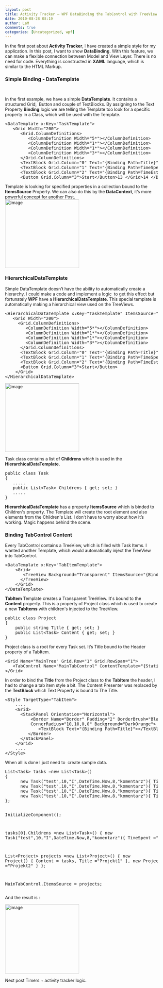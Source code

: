 ```yaml
---
layout: post
title: Activity Tracker – WPF DataBinding the TabControl with TreeView
date: 2010-08-28 08:19
author: LaM
comments: true
categories: [Uncategorized, wpf]
---
```

In the first post about <strong>Activity Tracker</strong>, I have created a simple style for my application. In this post, I want to show <strong>DataBinding</strong>. With this feature, we can make a flexible connection between Model and View Layer. There is no need for code. Everything is constructed in <strong>XAML</strong> language, which is similar to the HTML Markup.
<h3>Simple Binding - DataTemplate</h3>
&nbsp;

In the first example, we have a simple <strong>DataTemplate</strong>. It contains a structured Grid,  Button and couple of TextBlocks. By assigning to the Text Property <strong>Binding</strong> logic we are telling the Template too look for a specific property in a Class, which will be used with the Template.
<div>
<pre class="lang:default decode:true ">&lt;DataTemplate x:Key="TaskTemplate"&gt;
   &lt;Grid Width="200"&gt;
      &lt;Grid.ColumnDefinitions&gt;
         &lt;ColumnDefinition Width="5*"&gt;&lt;/ColumnDefinition&gt;
         &lt;ColumnDefinition Width="1*"&gt;&lt;/ColumnDefinition&gt;
         &lt;ColumnDefinition Width="1*"&gt;&lt;/ColumnDefinition&gt;
         &lt;ColumnDefinition Width="3*"&gt;&lt;/ColumnDefinition&gt;
      &lt;/Grid.ColumnDefinitions&gt;
      &lt;TextBlock Grid.Column="0" Text="{Binding Path=Title}"/&gt;
      &lt;TextBlock Grid.Column="1" Text="{Binding Path=TimeSpent}"/&gt;
      &lt;TextBlock Grid.Column="2" Text="{Binding Path=TimeEstimate}"/&gt;
      &lt;Button Grid.Column="3"&gt;Start&lt;/Button&gt;13 &lt;/Grid&gt;14 &lt;/DataTemplate&gt;</pre>
Template is looking for specified properties in a collection bound to the

</div>
<div></div>
<div id="scid:9D7513F9-C04C-4721-824A-2B34F0212519:90b9145c-9edc-4909-9f87-3f5b7d8a5069" class="wlWriterEditableSmartContent" style="display: inline; float: none; margin: 0; padding: 0;">
<div><strong>ItemsSource</strong> Property. We can also do this by the <strong>DataContext</strong>, it’s more powerful concept for another Post.</div>
</div>
<a href="http://lammichalfranc.files.wordpress.com/2010/08/image40.png"><img style="display: inline; border-width: 0;" title="image" src="http://lammichalfranc.files.wordpress.com/2010/08/image_thumb40.png" alt="image" width="244" height="226" border="0" /></a>
<h3>HierarchicalDataTemplate</h3>
Simple DataTemplate doesn’t have the ability to automatically create a hierarchy. I could make a code and implement a logic  to get this effect but fortunately <strong>WPF</strong> have a <strong>HierarchicalDataTemplate</strong>. This special template is automatically making a hierarchical view used on the TreeViews.
<div>
<div id="scid:9D7513F9-C04C-4721-824A-2B34F0212519:c11f5546-4e5c-469d-8b79-11f4057df4d0" class="wlWriterEditableSmartContent" style="display: inline; float: none; margin: 0; padding: 0;">
<div>
<pre class="lang:default decode:true">&lt;HierarchicalDataTemplate x:Key="TaskTemplate" ItemsSource="{Binding Childrens}" DataType="{x:Type data:Task}"&gt;
   &lt;Grid Width="200"&gt;
     &lt;Grid.ColumnDefinitions&gt;
        &lt;ColumnDefinition Width="5*"&gt;&lt;/ColumnDefinition&gt;
        &lt;ColumnDefinition Width="1*"&gt;&lt;/ColumnDefinition&gt;
        &lt;ColumnDefinition Width="1*"&gt;&lt;/ColumnDefinition&gt;
        &lt;ColumnDefinition Width="3*"&gt;&lt;/ColumnDefinition&gt;
      &lt;/Grid.ColumnDefinitions&gt;
      &lt;TextBlock Grid.Column="0" Text="{Binding Path=Title}"/&gt;
      &lt;TextBlock Grid.Column="1" Text="{Binding Path=TimeSpent}"/&gt;
      &lt;TextBlock Grid.Column="2" Text="{Binding Path=TimeEstimate}"/&gt;
      &lt;Button Grid.Column="3"&gt;Start&lt;/Button&gt;
    &lt;/Grid&gt;
&lt;/HierarchicalDataTemplate&gt;</pre>
</div>
<!-- Code inserted with Steve Dunn's Windows Live Writer Code Formatter Plugin.  http://dunnhq.com -->

</div>
</div>
<a href="http://lammichalfranc.files.wordpress.com/2010/08/image42.png"><img style="display: inline; border-width: 0;" title="image" src="http://lammichalfranc.files.wordpress.com/2010/08/image_thumb41.png" alt="image" width="244" height="226" border="0" /></a>

Task class contains a list of <strong>Childrens</strong> which is used in the <strong>HierarchicalDataTemplate</strong>.
<div id="scid:9D7513F9-C04C-4721-824A-2B34F0212519:2678f708-e812-4f50-b17b-48d30936ca70" class="wlWriterEditableSmartContent" style="display: inline; float: none; margin: 0; padding: 0;">
<div>
<pre class="lang:default decode:true">public class Task
{ 
   .....
   public List&lt;Task&gt; Childrens { get; set; }
   .....
}</pre>
</div>
<!-- Code inserted with Steve Dunn's Windows Live Writer Code Formatter Plugin.  http://dunnhq.com -->

</div>
<strong>HierarchicalDataTemplate</strong> has a property <strong>ItemsSource</strong> which is binded to Children's property. The Template will create the root element and also elements from the Children's List. I don’t have to worry about how it’s working. Magic happens behind the scene.
<h3>Binding TabControl Content</h3>
Every TabControl contains a TreeView, which is filled with Task Items. I wanted another Template, which would automatically inject the TreeView into TabControl.
<pre class="lang:default decode:true">&lt;DataTemplate x:Key="TabItemTemplate"&gt;
    &lt;Grid&gt;
       &lt;TreeView Background="Transparent" ItemsSource="{Binding Content}" ItemTemplate="{StaticResource TaskTemplate}"&gt;
      &lt;/TreeView&gt;
    &lt;/Grid&gt;
&lt;/DataTemplate&gt;</pre>
<strong>TabItem</strong> Template creates a Transparent TreeView. It's bound to the <strong>Content</strong> property. This is a property of Project class which is used to create a new <strong>TabItems</strong> with children's injected to the TreeView.
<div>
<div id="scid:9D7513F9-C04C-4721-824A-2B34F0212519:1a9470ae-9a29-4035-8b4c-44dca516e6ea" class="wlWriterEditableSmartContent" style="display: inline; float: none; margin: 0; padding: 0;">
<div>
<pre class="lang:default decode:true">public class Project
{ 
    public string Title { get; set; }
    public List&lt;Task&gt; Content { get; set; }
}</pre>
</div>
<!-- Code inserted with Steve Dunn's Windows Live Writer Code Formatter Plugin.  http://dunnhq.com -->

</div>
</div>
Project class is a root for every Task set. It’s Title bound to the Header property of a TabItem.
<div>
<div id="scid:9D7513F9-C04C-4721-824A-2B34F0212519:91cfd2a4-b3a3-4d0f-ab13-87cf447734e4" class="wlWriterEditableSmartContent" style="display: inline; float: none; margin: 0; padding: 0;">
<div>
<pre class="lang:default decode:true">&lt;Grid Name="MainTree" Grid.Row="1" Grid.RowSpan="1"&gt;
   &lt;TabControl Name="MainTabControl" ContentTemplate="{StaticResource TabItemTemplate}"&gt;&lt;/TabControl&gt;
&lt;/Grid&gt;</pre>
</div>
<!-- Code inserted with Steve Dunn's Windows Live Writer Code Formatter Plugin.  http://dunnhq.com -->

</div>
</div>
In order to bind the <strong>Title</strong> from the Project class to the <strong>TabItem</strong> the header, I had to change a tab item style a bit. The Content Presenter was replaced by the <strong>TextBlock</strong> which Text Property is bound to The Title.
<div>
<div id="scid:9D7513F9-C04C-4721-824A-2B34F0212519:851fcd4d-294f-4ee8-9888-0e00aa3615f6" class="wlWriterEditableSmartContent" style="display: inline; float: none; margin: 0; padding: 0;">
<div>
<pre class="lang:default decode:true">&lt;Style TargetType="TabItem"&gt; 
    .... 
    &lt;Grid&gt;
      &lt;StackPanel Orientation="Horizontal"&gt;
          &lt;Border Name="Border" Padding="2" BorderBrush="Black" BorderThickness="1,1,1,1" 
          CornerRadius="10,10,0,0" Background="DarkOrange"&gt;
             &lt;TextBlock Text="{Binding Path=Title}"&gt;&lt;/TextBlock&gt;
         &lt;/Border&gt;
      &lt;/StackPanel&gt;
    &lt;/Grid&gt;
    ....
&lt;/Style&gt;</pre>
</div>
<!-- Code inserted with Steve Dunn's Windows Live Writer Code Formatter Plugin.  http://dunnhq.com -->

</div>
</div>
When all is done I just need to  create sample data.
<div id="scid:9D7513F9-C04C-4721-824A-2B34F0212519:142916b0-cf8b-4a75-b6f1-cafe51ad9cf8" class="wlWriterEditableSmartContent" style="display: inline; float: none; margin: 0; padding: 0;">
<div>
<pre class="lang:default decode:true">List&lt;Task&gt; tasks =new List&lt;Task&gt;() 
{
      new Task("test",10,"I",DateTime.Now,8,"komentarz"){ TimeSpent ="0"}, 
      new Task("test",10,"I",DateTime.Now,8,"komentarz"){ TimeSpent ="0"},
      new Task("test",10,"I",DateTime.Now,8,"komentarz"){ TimeSpent ="0"},
      new Task("test",10,"I",DateTime.Now,8,"komentarz"){ TimeSpent ="0"}
};

InitializeComponent();

tasks[0].Childrens =new List&lt;Task&gt;()
{ 
      new Task("test",10,"I",DateTime.Now,8,"komentarz"){ TimeSpent ="0"} 
};

List&lt;Project&gt; projects =new List&lt;Project&gt;() 
{ 
      new Project() { Content = tasks, Title ="Projekt1" }, 
      new Project() { Title ="Projekt2" } 
};

MainTabControl.ItemsSource = projects;</pre>
</div>
<!-- Code inserted with Steve Dunn's Windows Live Writer Code Formatter Plugin.  http://dunnhq.com -->

</div>
And the result is :

<a href="http://lammichalfranc.files.wordpress.com/2010/08/image43.png"><img style="display: inline; border: 0;" title="image" src="http://lammichalfranc.files.wordpress.com/2010/08/image_thumb42.png" alt="image" width="244" height="228" border="0" /></a>

Next post Timers + activity tracker logic.

